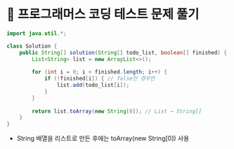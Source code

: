 # 📌 프로그래머스 코딩 테스트 문제 풀기

```java
import java.util.*;

class Solution {
    public String[] solution(String[] todo_list, boolean[] finished) {
        List<String> list = new ArrayList<>();
        
        for (int i = 0; i < finished.length; i++) {
            if (!finished[i]) { // false인 경우만
                list.add(todo_list[i]);
            }
        }
        
        return list.toArray(new String[0]); // List → String[]
    }
}
```

- String 배열을 리스트로 만든 후에는 toArray(new String[0]) 사용